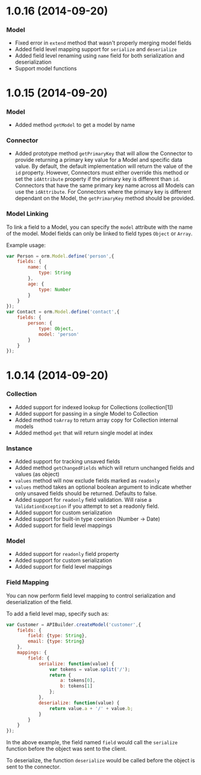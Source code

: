 # 1.0.16 (2014-09-20)

### Model

- Fixed error in `extend` method that wasn't properly merging model fields
- Added field level mapping support for `serialize` and `deserialize`
- Added field level renaming using `name` field for both serialization and deserialization
- Support model functions


# 1.0.15 (2014-09-20)

### Model

- Added method `getModel` to get a model by name

### Connector

- Added prototype method `getPrimaryKey` that will allow the Connector to provide returning a primary key value for a Model and specific data value.  By default, the default implementation will return the value of the `id` property.  However, Connectors must either override this method or set the `idAttribute` property if the primary key is different than `id`.  Connectors that have the same primary key name across all Models can use the `idAttribute`.  For Connectors where the primary key is different dependant on the Model, the `getPrimaryKey` method should be provided.

### Model Linking

To link a field to a Model, you can specify the `model` attribute with the name of the model.  Model fields can only be linked to field types `Object` or `Array`.

Example usage:

```javascript
var Person = orm.Model.define('person',{
	fields: {
		name: {
			type: String
		},
		age: {
			type: Number
		}
	}
});
var Contact = orm.Model.define('contact',{
	fields: {
		person: {
			type: Object,
			model: 'person'
		}
	}
});
```

# 1.0.14 (2014-09-20)

### Collection

- Added support for indexed lookup for Collections (collection[1])
- Added support for passing in a single Model to Collection
- Added method `toArray` to return array copy for Collection internal models
- Added method `get` that will return single model at index


### Instance

- Added support for tracking unsaved fields
- Added method `getChangedFields` which will return unchanged fields and values (as object)
- `values` method will now exclude fields marked as `readonly`
- `values` method takes an optional boolean argument to indicate whether only unsaved fields should be returned.  Defaults to false.
- Added support for `readonly` field validation. Will raise a `ValidationException` if you attempt to set a readonly field.
- Added support for custom serialization
- Added support for built-in type coersion (Number -> Date)
- Added support for field level mappings


### Model

- Added support for `readonly` field property
- Added support for custom serialization
- Added support for field level mappings

### Field Mapping

You can now perform field level mapping to control serialization and deserialization of the field.

To add a field level map, specify such as:

```javascript
var Customer = APIBuilder.createModel('customer',{
	fields: {
		field: {type: String},
		email: {type: String}
	},
	mappings: {
		field: {
			serialize: function(value) {
				var tokens = value.split('/');
				return {
					a: tokens[0],
					b: tokens[1]
				};
			},
			deserialize: function(value) {
				return value.a + '/' + value.b;
			}
		}
	}
});
```

In the above example, the field named `field` would call the `serialize` function before the object was sent to the client.

To deserialize, the function `deserialize` would be called before the object is sent to the connector.
